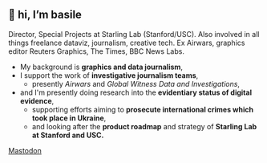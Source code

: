 ## 👋 hi, I’m basile

Director, Special Projects at Starling Lab (Stanford/USC). Also involved in all things freelance dataviz, journalism, creative tech. Ex Airwars, graphics editor Reuters Graphics, The Times, BBC News Labs.


- My background is **graphics and data journalism**,
- I support the work of **investigative journalism teams**, 
  - presently *Airwars* and *Global Witness Data and Investigations*,
- and I'm presently doing research into the **evidentiary status of digital evidence**,
  - supporting efforts aiming to **prosecute international crimes which took place in Ukraine**,
  - and looking after the **product roadmap** and strategy of **Starling Lab at Stanford and USC.**


<a rel="me" href="https://vis.social/@basilesimon">Mastodon</a>
